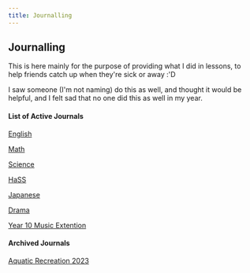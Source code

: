 ```yaml
---
title: Journalling
---
```


<body>
  <h2>
      Journalling
  </h2>
  <p>This is here mainly for the purpose of providing what I did in lessons, to help friends catch up when they're sick or away :'D</p>
  <p>I saw someone (I'm not naming) do this as well, and thought it would be helpful, and I felt sad that no one did this as well in my year.</p>

  <h4>List of Active Journals</h4>
  <p><a href="https://shan-mei.github.io/shanmeis-notes/journalling/english.html">English</a><p>
  <p><a href="https://shan-mei.github.io/shanmeis-notes/journalling/math.html">Math</a><p>
  <p><a href="https://shan-mei.github.io/shanmeis-notes/journalling/science.html">Science</a><p>
  <p><a href="https://shan-mei.github.io/shanmeis-notes/journalling/hass.html">HaSS</a><p>
  <p><a href="https://shan-mei.github.io/shanmeis-notes/journalling/japanese.html">Japanese</a><p>
  <p><a href="https://shanmeis-notes.toomwn.xyz/journalling/drama.html">Drama</a><p>
  <p><a href="https://shan-mei.github.io/shanmeis-notes/journalling/y10-musext.html">Year 10 Music Extention</a><p>
  <h4>Archived Journals</h4>
  <p><a href="https://shanmeis-notes.toomwn.xyz/journalling/archive/aqu-rec-2023.html">Aquatic Recreation 2023</a></p>
